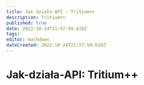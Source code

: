 ```yaml
---
title: Jak działa API - Tritium++
description: Tritium++
published: true
date: 2022-10-24T21:57:59.610Z
tags: 
editor: markdown
dateCreated: 2022-10-24T21:57:59.610Z
---
```


# Jak-działa-API: Tritium++